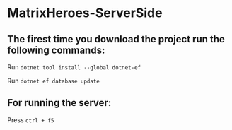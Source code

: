 # MatrixHeroes-ServerSide

## The firest time you download the project run the following commands: 

Run `dotnet tool install --global dotnet-ef`

Run `dotnet ef database update`

## For running the server:

Press `ctrl + f5` 
